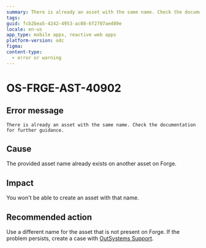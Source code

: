 ```yaml
---
summary: There is already an asset with the same name. Check the documentation for further guidance.
tags:
guid: fcb2bea5-4242-4953-ac08-6f2707aed89e
locale: en-us
app_type: mobile apps, reactive web apps
platform-version: odc
figma:
content-type:
  - error or warning
---
```


# OS-FRGE-AST-40902

## Error message

`There is already an asset with the same name. Check the documentation for further guidance.`

## Cause

The provided asset name already exists on another asset on Forge.

## Impact

You won't be able to create an asset with that name.

## Recommended action

Use a different name for the asset that is not present on Forge.
If the problem persists, create a case with [OutSystems Support](https://www.outsystems.com/support/portal/open-support-case?ErrorCode=OS-FRGE-AST-40902).
